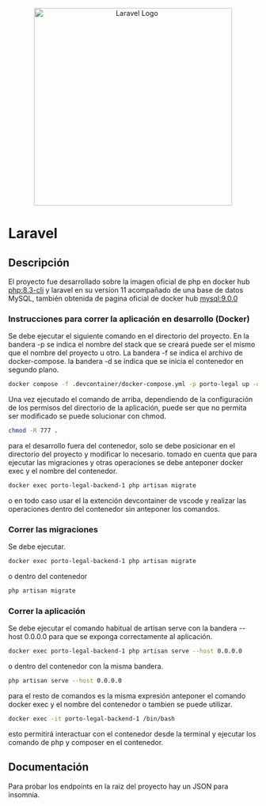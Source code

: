 <p align="center"><a href="https://laravel.com" target="_blank"><img src="https://raw.githubusercontent.com/laravel/art/master/logo-lockup/5%20SVG/2%20CMYK/1%20Full%20Color/laravel-logolockup-cmyk-red.svg" width="400" alt="Laravel Logo"></a></p>

# Laravel

## Descripción

El proyecto fue desarrollado sobre la imagen oficial de php en docker hub [php:8.3-cli](https://hub.docker.com/layers/library/php/8.3-cli/images/sha256-fa9d0d6d4def5fb95c76df2378589a76f3056728bab022035969cfe19f55b7f8?context=explore) y laravel en su version 11 acompañado de una base de datos MySQL, también obtenida de pagina oficial de docker hub [mysql:9.0.0](https://hub.docker.com/layers/library/mysql/9.0.0/images/sha256-856aa5f8c4d6fc5b0c27ffa97d308343c323c9ec2e3d25d80401c2f595e9bb4d?context=explore)

### Instrucciones para correr la aplicación en desarrollo (Docker)

Se debe ejecutar el siguiente comando en el directorio del proyecto. En la bandera -p se indica el nombre del stack que se creará puede ser el mismo que el nombre del proyecto u otro. La bandera -f se indica el archivo de docker-compose. la bandera -d se indica que se inicia el contenedor en segundo plano.

```bash
docker compose -f .devcontainer/docker-compose.yml -p porto-legal up -d
```

Una vez ejecutado el comando de arriba, dependiendo de la configuración de los permisos del directorio de la aplicación, puede ser que no permita ser modificado se puede solucionar con chmod.

```bash
chmod -R 777 .
```

para el desarrollo fuera del contenedor, solo se debe posicionar en el directorio del proyecto y modificar lo necesario. tomado en cuenta que para ejecutar las migraciones y otras operaciones se debe anteponer docker exec y el nombre del contenedor.

```bash
docker exec porto-legal-backend-1 php artisan migrate
```

o en todo caso usar el la extención devcontainer de vscode y realizar las operaciones dentro del contenedor sin anteponer los comandos.

### Correr las migraciones

Se debe ejecutar.

```bash
docker exec porto-legal-backend-1 php artisan migrate
```
o dentro del contenedor

```bash
php artisan migrate
```

### Correr la aplicación

Se debe ejecutar el comando habitual de artisan serve con la bandera --host 0.0.0.0 para que se exponga correctamente al aplicación.

```bash
docker exec porto-legal-backend-1 php artisan serve --host 0.0.0.0
```

o dentro del contenedor con la misma bandera.

```bash
php artisan serve --host 0.0.0.0
```

para el resto de comandos es la misma expresión anteponer el comando docker exec y el nombre del contenedor o tambien se puede utilizar.

```bash
docker exec -it porto-legal-backend-1 /bin/bash
```
esto permitirá interactuar con el contenedor desde la terminal y ejecutar los comando de php y composer en el contenedor.

## Documentación

Para probar los endpoints en la raiz del proyecto hay un JSON para insomnia.
